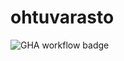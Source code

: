 # ohtuvarasto

![GHA workflow badge](https://github.com/vainiovesa/ohtuvarasto/actions/workflows/CI/badge.svg)
